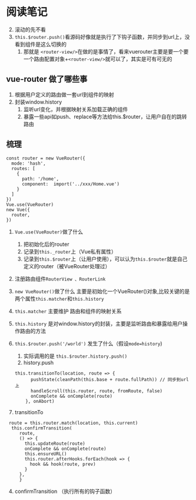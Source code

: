 # 阅读笔记
<!-- 1. `this.$router`访问的是啥？ -->
2. 滚动的先不看
3. `this.$router.push()`看源码好像就是执行了下钩子函数，并同步到url上，没看到组件是这么切换的
   1. 那就是 `<router-view/>`在做的是事情了，看来vuerouter主要是要一个要一个路由配置对象+`<router-view/>`就可以了，<router-link/>其实是可有可无的


## vue-router 做了哪些事
1. 根据用户定义的路由做一套url到组件的映射
2. 封装window.history 
   1. 监听url变化，并根据映射关系加载正确的组件
   2. 暴露一些api如push、replace等方法给this.$router，让用户自在的跳转路由

## 梳理
```
const router = new VueRouter({
  mode: 'hash',
  routes: [
    {
      path: '/home',
      component:  import('../xxx/Home.vue')
    }
  ]
})
Vue.use(VueRouter)
new Vue({
  router,
})
```
1. `Vue.use(VueRouter)`做了什么
   1. 把初始化后的router
    1. 记录到`this._router`上（Vue私有属性）
    2. 记录到`this.$router`上（让用户使用），可以认为`this.$router`就是自己定义的router（被VueRouter处理过）
  2. 注册路由组件`RouterView 、RouterLink`

2. `new VueRouter()`做了什么
   主要是初始化一个VueRouter()对象,比较关键的是两个属性`this.matcher`和`this.history`
  1. `this.matcher` 主要维护 路由和组件的映射关系
  2. `this.history` 是对window.history的封装，主要是监听路由和暴露给用户操作路由的方法

3. `this.$router.push('/world')` 发生了什么（假设`mode=history`)
   1. 实际调用的是 `this.$router.history.push()`
   2. history.push
    ```
    this.transitionTo(location, route => {
          pushState(cleanPath(this.base + route.fullPath)) // 同步到url上
          handleScroll(this.router, route, fromRoute, false)
          onComplete && onComplete(route)
        }, onAbort)

    ```
 3. transitionTo
 ```
  route = this.router.match(location, this.current) 
   this.confirmTransition(
      route,
      () => {
        this.updateRoute(route)
        onComplete && onComplete(route)
        this.ensureURL()
        this.router.afterHooks.forEach(hook => {
          hook && hook(route, prev)
        }
      },
      }
  ```
  4. confirmTransition  （执行所有的钩子函数）
   